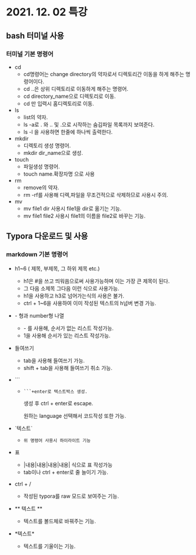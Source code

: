 # 2021. 12. 02 특강

## bash 터미널 사용

### 터미널 기본 명령어

- cd
  - cd명령어는 change directory의 약자로서 디렉토리간 이동을 하게 해주는 명령어이다.
  - cd ..은 상위 디렉토리로 이동하게 해주는 명령어.
  - cd directory_name으로 디렉토리로 이동.
  - cd 만 입력시 홈디렉토리로 이동.
- ls
  - list의 약자.
  - ls -a로 . 와 .. 및 .으로 시작하는 숨김파일 목록까지 보여준다.
  - ls -l 을 사용하면 한줄에 하나씩 출력한다.
- mkdir
  - 디렉토리 생성 명령어.
  - mkdir dir_name으로 생성.
- touch
  - 파일생성 명령어.
  - touch name.확장자명 으로 사용
- rm
  - remove의 약자.
  - rm -rf를 사용해 디렉,파일을 무조건적으로 삭제하므로 사용시 주의.
- mv
  - mv file1 dir 사용시 file1을 dir로 옮기는 기능.
  - mv file1 file2 사용시 file1의 이름을 file2로 바꾸는 기능.

## Typora 다운로드 및 사용

### markdown 기본 명령어

- h1~6 ( 제목, 부제목, 그 하위 제목 etc.)

  - h1은 \#을 쓰고 띄워씀으로써 사용가능하며 이는 가장 큰 제목이 된다.
  - 그 다음 소제목 그다음 이런 식으로 사용가능.
  - h1을 사용하고 h3로 넘어가는식의 사용은 불가.
  - ctrl + 1~6을 사용하여 이미 작성된 텍스트의 h넘버 변경 가능.

- \- 형과 number형 나열

  - \- 를 사용해, 순서가 없는 리스트 작성가능.
  - 1을 사용해 순서가 있는 리스트 작성가능.

- 들여쓰기

  - tab을 사용해 들여쓰기 가능.
  - shift + tab을 사용해 들여쓰기 취소 가능.

- \``` 

  - ```
    ```+enter로 텍스트박스 생성.
    ```

    생성 후 ctrl + enter로 escape.

    원하는 language 선택해서 코드작성 또한 가능.

- \`텍스트\`

  - `위 명령어 사용시 하이라이트 기능`

- 표

  - \|내용\|내용\|내용\|내용\| 식으로 표 작성가능
  - tab이나 ctrl + enter로 줄 늘이기 가능.

- ctrl + /

  - 작성된 typora를 raw 모드로 보여주는 기능.

- \** 텍스트 \**

  - 텍스트를 볼드체로 바꿔주는 기능.

- \*텍스트\*

  - 텍스트를 기울이는 기능.
